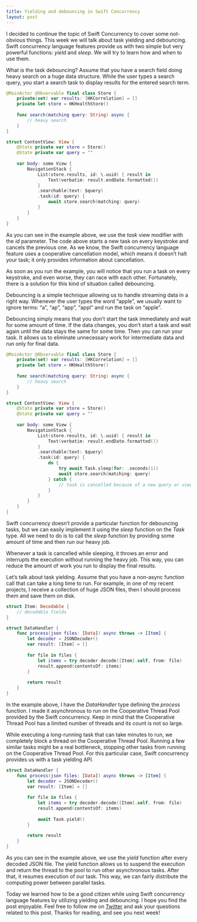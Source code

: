 ```yaml
---
title: Yielding and debouncing in Swift Concurrency
layout: post
---
```


I decided to continue the topic of Swift Concurrency to cover some not-obvious things. This week we will talk about task yielding and debouncing. Swift concurrency language features provide us with two simple but very powerful functions: *yield* and *sleep*. We will try to learn how and when to use them.

What is the task debouncing? Assume that you have a search field doing heavy search on a huge data structure. While the user types a search query, you start a search task to display results for the entered search term.

```swift
@MainActor @Observable final class Store {
    private(set) var results: [HKCorrelation] = []
    private let store = HKHealthStore()
    
    func search(matching query: String) async {
        // heavy search
    }
}

struct ContentView: View {
    @State private var store = Store()
    @State private var query = ""
    
    var body: some View {
        NavigationStack {
            List(store.results, id: \.uuid) { result in
                Text(verbatim: result.endDate.formatted())
            }
            .searchable(text: $query)
            .task(id: query) {
                await store.search(matching: query)
            }
        }
    }
}
```

As you can see in the example above, we use the *task* view modifier with the *id* parameter. The code above starts a new task on every keystroke and cancels the previous one. As we know, the Swift concurrency language feature uses a cooperative cancellation model, which means it doesn’t halt your task; it only provides information about cancellation.

As soon as you run the example, you will notice that you run a task on every keystroke, and even worse, they can race with each other. Fortunately, there is a solution for this kind of situation called debouncing.

Debouncing is a simple technique allowing us to handle streaming data in a right way. Whenever the user types the word “apple”, we usually want to ignore terms: “a”, “ap”, “app”, “appl” and run the task on “apple”. 

Debouncing simply means that you don’t start the task immediately and wait for some amount of time. If the data changes, you don’t start a task and wait again until the data stays the same for some time. Then you can run your task. It allows us to eliminate unnecessary work for intermediate data and run only for final data.

```swift
@MainActor @Observable final class Store {
    private(set) var results: [HKCorrelation] = []
    private let store = HKHealthStore()
    
    func search(matching query: String) async {
        // heavy search
    }
}

struct ContentView: View {
    @State private var store = Store()
    @State private var query = ""
    
    var body: some View {
        NavigationStack {
            List(store.results, id: \.uuid) { result in
                Text(verbatim: result.endDate.formatted())
            }
            .searchable(text: $query)
            .task(id: query) {
                do {
                    try await Task.sleep(for: .seconds(1))
                    await store.search(matching: query)
                } catch {
                    // task is cancelled because of a new query or view disappearance
                }
            }
        }
    }
}
```

Swift concurrency doesn’t provide a particular function for debouncing tasks, but we can easily implement it using the *sleep* function on the *Task* type. All we need to do is to call the *sleep* function by providing some amount of time and then run our heavy job.

Whenever a task is cancelled while sleeping, it throws an error and interrupts the execution without running the heavy job. This way, you can reduce the amount of work you run to display the final results.

Let’s talk about task yielding. Assume that you have a non-async function call that can take a long time to run. For example, in one of my recent projects, I receive a collection of huge JSON files, then I should process them and save them on disk.

```swift
struct Item: Decodable {
    // decodable fields
}

struct DataHandler {
    func process(json files: [Data]) async throws -> [Item] {
        let decoder = JSONDecoder()
        var result: [Item] = []
        
        for file in files {
            let items = try decoder.decode([Item].self, from: file)
            result.append(contentsOf: items)
        }
        
        return result
    }
}
```

In the example above, I have the *DataHandler* type defining the *process* function. I made it asynchronous to run on the Cooperative Thread Pool provided by the Swift concurrency. Keep in mind that the Cooperative Thread Pool has a limited number of threads and its count is not so large.

While executing a long-running task that can take minutes to run, we completely block a thread on the Cooperative Thread Pool. Running a few similar tasks might be a real bottleneck, stopping other tasks from running on the Cooperative Thread Pool. For this particular case, Swift concurrency provides us with a task yielding API.

```swift
struct DataHandler {
    func process(json files: [Data]) async throws -> [Item] {
        let decoder = JSONDecoder()
        var result: [Item] = []
        
        for file in files {
            let items = try decoder.decode([Item].self, from: file)
            result.append(contentsOf: items)
            
            await Task.yield()
        }
        
        return result
    }
}
```

As you can see in the example above, we use the *yield* function after every decoded JSON file. The yield function allows us to suspend the execution and return the thread to the pool to run other asynchronous tasks. After that, it resumes execution of our task. This way, we can fairly distribute the computing power between parallel tasks. 

Today we learned how to be a good citizen while using Swift concurrency language features by utilizing yielding and debouncing. I hope you find the post enjoyable. Feel free to follow me on [Twitter](https://twitter.com/mecid) and ask your questions related to this post. Thanks for reading, and see you next week!
